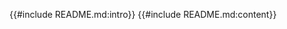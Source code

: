 <!-- so we don't include a link to the docs in the docs -->
{{#include README.md:intro}}
{{#include README.md:content}}
